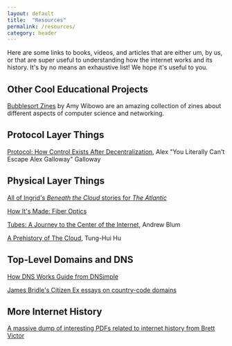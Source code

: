 ```yaml
---
layout: default
title:  "Resources"
permalink: /resources/
category: header
---
```


Here are some links to books, videos, and articles that are either um, by us, or that are super useful to understanding how the internet works and its history. It's by no means an exhaustive list! We hope it's useful to you.

## Other Cool Educational Projects

[Bubblesort Zines](http://bubblesort-zines.myshopify.com/) by Amy Wibowo are an amazing collection of zines about different aspects of computer science and networking. 

## Protocol Layer Things

[Protocol: How Control Exists After Decentralization](http://www.powells.com/book/protocol-how-control-exists-after-decentralization-9780262572330/66-0), Alex "You Literally Can't Escape Alex Galloway" Galloway

## Physical Layer Things

[All of Ingrid's *Beneath the Cloud* stories for *The Atlantic*](http://theatlantic.com/author/ingrid-burrington/)

[How It's Made: Fiber Optics](https://www.youtube.com/watch?v=u1DRrAhQJtM)

[Tubes: A Journey to the Center of the Internet](http://www.powells.com/book/tubes-a-journey-to-the-center-of-the-internet-9780061994951/18-0), Andrew Blum

[A Prehistory of The Cloud](http://www.powells.com/book/a-prehistory-of-the-cloud-9780262029513/62-1), Tung-Hui Hu

## Top-Level Domains and DNS

[How DNS Works Guide from DNSimple](https://howdns.works/)

[James Bridle's Citizen Ex essays on country-code domains](http://citizen-ex.com/stories)

## More Internet History

[A massive dump of interesting PDFs related to internet history from Brett Victor](http://worrydream.com/refs/)
